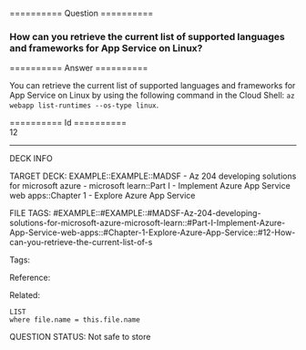 ========== Question ==========  

### How can you retrieve the current list of supported languages and frameworks for App Service on Linux?  

========== Answer ==========  

You can retrieve the current list of supported languages and frameworks for App
Service on Linux by using the following command in the Cloud Shell:
`az webapp list-runtimes --os-type linux`.

========== Id ==========  
12

---

DECK INFO

TARGET DECK: EXAMPLE::EXAMPLE::MADSF - Az 204 developing solutions for microsoft azure - microsoft learn::Part I - Implement Azure App Service web apps::Chapter 1 - Explore Azure App Service

FILE TAGS: #EXAMPLE::#EXAMPLE::#MADSF-Az-204-developing-solutions-for-microsoft-azure-microsoft-learn::#Part-I-Implement-Azure-App-Service-web-apps::#Chapter-1-Explore-Azure-App-Service::#12-How-can-you-retrieve-the-current-list-of-s

Tags:

Reference:

Related:

```dataview
LIST
where file.name = this.file.name
```

QUESTION STATUS: Not safe to store
